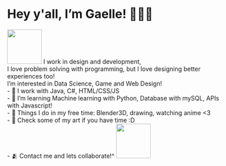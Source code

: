 <h1> Hey y'all, I’m Gaelle! 🧑🏾‍💻 </h1>
<img src="https://media.baamboozle.com/uploads/images/1006/1630619695_555518_gif-url.gif" width="80" height="80" />
I work in design and development, <br/>
I love problem solving with programming, but I love designing better experiences too! <br/>
I’m interested in Data Science, Game and Web Design! <br/>
- 🐇 I work with Java, C#, HTML/CSS/JS <br/>
- 🌱 I’m learning Machine learning with Python, Database with mySQL, APIs with Javascript! <br/>
- 💞️ Things I do in my free time: Blender3D, drawing, watching anime <3 <br/>
- 👀 Check some of my art <link rel="insta" href="https://www.instagram.com/seoulchild94/"> if you have time :D  <br/>
- 🫂 Contact me and lets collaborate!^
<img src="https://d14eu5yur8w3te.cloudfront.net/api/v1/media/baseclub-media-uploads-production/8bbddc9b-ca75-475a-99e5-4534d89bf6cb.gif"  width="80" height="80" />

<!---
hmm what you searching for in here 👀
--->
